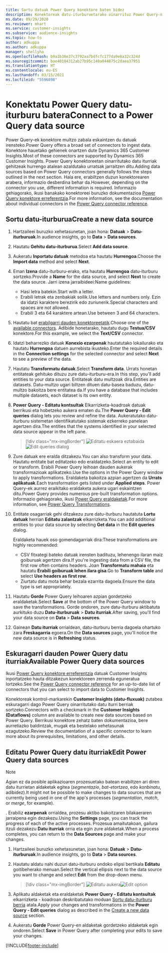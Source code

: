 ```yaml
---
title: Sartu datuak Power Query konektore baten bidez
description: Konektoreak datu-iturburuetarako oinarrituz Power Query-n.
ms.date: 09/29/2020
ms.reviewer: mhart
ms.service: customer-insights
ms.subservice: audience-insights
ms.topic: how-to
author: adkuppa
ms.author: adkuppa
manager: shellyha
ms.openlocfilehash: b9a1b30e37c3792aa7bdfcfc177da9e8a32c324d
ms.sourcegitcommit: bae40184312ab27b95c140a044875c2daea37951
ms.translationtype: HT
ms.contentlocale: eu-ES
ms.lasthandoff: 03/15/2021
ms.locfileid: "5596898"
---
```

# <a name="connect-to-a-power-query-data-source"></a><span data-ttu-id="22649-103">Konektatu Power Query datu-iturburu batera</span><span class="sxs-lookup"><span data-stu-id="22649-103">Connect to a Power Query data source</span></span>

<span data-ttu-id="22649-104">Power Query-ek konektore multzo zabala eskaintzen du datuak irensteko.</span><span class="sxs-lookup"><span data-stu-id="22649-104">Power Query offers a broad set of connectors to ingest data.</span></span> <span data-ttu-id="22649-105">Konektore hauetako gehienek onartzen dute Dynamics 365 Customer Insights.</span><span class="sxs-lookup"><span data-stu-id="22649-105">Most of these connectors are supported by Dynamics 365 Customer Insights.</span></span> <span data-ttu-id="22649-106">Power Query konektoreetan oinarritutako datu iturriak gehitzeak hurrengo atalean azaldutako urratsak jarraitzen ditu.</span><span class="sxs-lookup"><span data-stu-id="22649-106">Adding data sources based on Power Query connectors generally follows the steps outlined in the next section.</span></span> <span data-ttu-id="22649-107">Hala ere, erabiltzen duzun konektorearen arabera, informazio desberdina behar da.</span><span class="sxs-lookup"><span data-stu-id="22649-107">However, depending on the connector you use, different information is required.</span></span> <span data-ttu-id="22649-108">Informazio gehiagorako, ikusi banakako konektoreei buruzko dokumentazioa [Power Query konektore erreferentzia](/power-query/connectors/).</span><span class="sxs-lookup"><span data-stu-id="22649-108">For more information, see the documentation about individual connectors in the [Power Query connector reference](/power-query/connectors/).</span></span>

## <a name="create-a-new-data-source"></a><span data-ttu-id="22649-109">Sortu datu-iturburua</span><span class="sxs-lookup"><span data-stu-id="22649-109">Create a new data source</span></span>

1. <span data-ttu-id="22649-110">Hartzaileei buruzko xehetasunetan, joan hona: **Datuak** > **Datu-iturburuak**.</span><span class="sxs-lookup"><span data-stu-id="22649-110">In audience insights, go to **Data** > **Data sources**.</span></span>

1. <span data-ttu-id="22649-111">Hautatu **Gehitu datu-iturburua**.</span><span class="sxs-lookup"><span data-stu-id="22649-111">Select **Add data source**.</span></span>

1. <span data-ttu-id="22649-112">Aukeratu **Inportatu datuak** metodoa eta hautatu **Hurrengoa**.</span><span class="sxs-lookup"><span data-stu-id="22649-112">Choose the **Import data** method and select **Next**.</span></span>

1. <span data-ttu-id="22649-113">Eman **Izena** datu-iturburu-erako, eta hautatu **Hurrengoa** datu-iturburu sortzeko.</span><span class="sxs-lookup"><span data-stu-id="22649-113">Provide a **Name** for the data source, and select **Next** to create the data source.</span></span> <span data-ttu-id="22649-114">Jarri izena jarraibideei:</span><span class="sxs-lookup"><span data-stu-id="22649-114">Name guidelines:</span></span> 
   - <span data-ttu-id="22649-115">Hasi letra batekin.</span><span class="sxs-lookup"><span data-stu-id="22649-115">Start with a letter.</span></span>
   - <span data-ttu-id="22649-116">Erabili letrak eta zenbakiak soilik.</span><span class="sxs-lookup"><span data-stu-id="22649-116">Use letters and numbers only.</span></span> <span data-ttu-id="22649-117">Ezin da idatzi karaktere berezirik edo zuriunerik.</span><span class="sxs-lookup"><span data-stu-id="22649-117">Special characters and spaces are not allowed.</span></span>
   - <span data-ttu-id="22649-118">Erabili 3 eta 64 karaktere artean.</span><span class="sxs-lookup"><span data-stu-id="22649-118">Use between 3 and 64 characters.</span></span>

1. <span data-ttu-id="22649-119">Hautatu bat [erabilgarri dauden konektoreetatik](#available-power-query-data-sources).</span><span class="sxs-lookup"><span data-stu-id="22649-119">Choose one of the [available connectors](#available-power-query-data-sources).</span></span> <span data-ttu-id="22649-120">Adibide honetarako, hautatu dugu **Testua/CSV** konektore.</span><span class="sxs-lookup"><span data-stu-id="22649-120">For this example, we select the **Text/CSV** connector.</span></span>

1. <span data-ttu-id="22649-121">Idatzi beharrezko datuak **Konexio ezarpenak** hautatutako lokailurako eta hautatu **Hurrengoa** datuen aurrebista ikusteko.</span><span class="sxs-lookup"><span data-stu-id="22649-121">Enter the required details in the **Connection settings** for the selected connector and select **Next** to see a preview of the data.</span></span>

1. <span data-ttu-id="22649-122">Hautatu **Transformatu datuak**.</span><span class="sxs-lookup"><span data-stu-id="22649-122">Select **Transform data**.</span></span> <span data-ttu-id="22649-123">Urrats honetan entitateak gehituko dituzu zure datu-iturburu-era.</span><span class="sxs-lookup"><span data-stu-id="22649-123">In this step, you'll add entities to your data source.</span></span> <span data-ttu-id="22649-124">Entitateak datu multzoak dira.</span><span class="sxs-lookup"><span data-stu-id="22649-124">Entities are datasets.</span></span> <span data-ttu-id="22649-125">Datu-multzo ugari biltzen dituen datu-basea baduzu, datu-multzo bakoitza bere entitatea da.</span><span class="sxs-lookup"><span data-stu-id="22649-125">If you have a database that includes multiple datasets, each dataset is its own entity.</span></span>

1. <span data-ttu-id="22649-126">**Power Query - Editatu kontsultak** Elkarrizketa-koadroak datuak berrikusi eta hobetzeko aukera ematen du.</span><span class="sxs-lookup"><span data-stu-id="22649-126">The **Power Query - Edit queries** dialog lets you review and refine the data.</span></span> <span data-ttu-id="22649-127">Aukeratutako datu-iturburu sistemetan identifikatutako sistemak ezkerreko panelean agertzen dira.</span><span class="sxs-lookup"><span data-stu-id="22649-127">The entities that the systems identified in your selected data source appear in the left pane.</span></span>

   > [!div class="mx-imgBorder"]
   > <span data-ttu-id="22649-128">![Editatu eskaera eztabaida](media/data-manager-configure-edit-queries.png "Editatu eskaera eztabaida")</span><span class="sxs-lookup"><span data-stu-id="22649-128">![Edit queries dialog](media/data-manager-configure-edit-queries.png "Edit queries dialog")</span></span>

1. <span data-ttu-id="22649-129">Zure datuak ere eralda ditzakezu.</span><span class="sxs-lookup"><span data-stu-id="22649-129">You can also transform your data.</span></span> <span data-ttu-id="22649-130">Hautatu entitate bat editatzeko edo eraldatzeko.</span><span class="sxs-lookup"><span data-stu-id="22649-130">Select an entity to edit or transform.</span></span> <span data-ttu-id="22649-131">Erabili Power Query leihoan dauden aukerak transformazioak aplikatzeko.</span><span class="sxs-lookup"><span data-stu-id="22649-131">Use the options in the Power Query window to apply transformations.</span></span> <span data-ttu-id="22649-132">Eraldaketa bakoitza azpian agertzen da **Urrats aplikatuak**.</span><span class="sxs-lookup"><span data-stu-id="22649-132">Each transformation gets listed under **Applied steps**.</span></span> <span data-ttu-id="22649-133">Power Query-ek aurrez eraikitako eraldaketa aukera ugari eskaintzen ditu.</span><span class="sxs-lookup"><span data-stu-id="22649-133">Power Query provides numerous pre-built transformation options.</span></span> <span data-ttu-id="22649-134">Informazio gehiagorako, ikusi [Power Query eraldaketak](/power-query/power-query-what-is-power-query#transformations).</span><span class="sxs-lookup"><span data-stu-id="22649-134">For more information, see [Power Query Transformations](/power-query/power-query-what-is-power-query#transformations).</span></span>

1. <span data-ttu-id="22649-135">Entitate osagarriak gehi ditzakezu zure datu-iturburu hautatuta **Lortu datuak** herrian **Editatu zalantzak** elkarrizketa.</span><span class="sxs-lookup"><span data-stu-id="22649-135">You can add additional entities to your data source by selecting **Get data** in the **Edit queries** dialog.</span></span>

   <span data-ttu-id="22649-136">Eraldaketa hauek oso gomendagarriak dira:</span><span class="sxs-lookup"><span data-stu-id="22649-136">These transformations are highly recommended:</span></span>

   - <span data-ttu-id="22649-137">CSV fitxategi bateko datuak irensten badituzu, lehenengo ilaran maiz goiburuak agertzen dira.</span><span class="sxs-lookup"><span data-stu-id="22649-137">If you're ingesting data from a CSV file, the first row often contains headers.</span></span> <span data-ttu-id="22649-138">Joan **Transformatu mahaia** eta hautatu **Erabili goiburuak lehen ilara gisa**.</span><span class="sxs-lookup"><span data-stu-id="22649-138">Go to **Transform table** and select **Use headers as first row**.</span></span>
   - <span data-ttu-id="22649-139">Ziurtatu datu mota behar bezala ezarrita dagoela.</span><span class="sxs-lookup"><span data-stu-id="22649-139">Ensure the data type is set appropriately.</span></span>

1. <span data-ttu-id="22649-140">Hautatu **Gorde** Power Query leihoaren azpian gordetzeko eraldaketak.</span><span class="sxs-lookup"><span data-stu-id="22649-140">Select **Save** at the bottom of the Power Query window to save the transformations.</span></span> <span data-ttu-id="22649-141">Gorde ondoren, zure datu-iturburu aktibatuta aurkituko duzu **Datu-iturburuak** > **Datu iturriak**.</span><span class="sxs-lookup"><span data-stu-id="22649-141">After saving, you'll find your data source on **Data** > **Data sources**.</span></span>

1. <span data-ttu-id="22649-142">Gainean **Datu iturriak** orrialdean, datu-iturburu berria dagoela ohartuko zara **Freskagarria** egoera.</span><span class="sxs-lookup"><span data-stu-id="22649-142">On the **Data sources** page, you'll notice the new data source is in **Refreshing** status.</span></span>

## <a name="available-power-query-data-sources"></a><span data-ttu-id="22649-143">Eskuragarri dauden Power Query datu iturriak</span><span class="sxs-lookup"><span data-stu-id="22649-143">Available Power Query data sources</span></span>

<span data-ttu-id="22649-144">Ikusi [Power Query konektore erreferentzia](/power-query/connectors/) datuak Customer Insights inportatzeko hauta ditzakezun konektoreen zerrenda eguneratua lortzeko.</span><span class="sxs-lookup"><span data-stu-id="22649-144">See the [Power Query connector reference](/power-query/connectors/) for an up-to-date list of connectors that you can select to import data to Customer Insights.</span></span> 

<span data-ttu-id="22649-145">Konektoreak kontrol-markarekin **Customer Insights (datu-fluxuak)** zutabea eskuragarri dago Power Query oinarritutako datu iturri berriak sortzeko.</span><span class="sxs-lookup"><span data-stu-id="22649-145">Connectors with a checkmark in the **Customer Insights (Dataflows)** column are available to create new data sources based on Power Query.</span></span> <span data-ttu-id="22649-146">Berrikusi konektore zehatz baten dokumentazioa, bere aurretiazko baldintzak, mugak eta bestelako xehetasunak ezagutzeko.</span><span class="sxs-lookup"><span data-stu-id="22649-146">Review the documentation of a specific connector to learn more about its prerequisites, limitations, and other details.</span></span>

## <a name="edit-power-query-data-sources"></a><span data-ttu-id="22649-147">Editatu Power Query datu iturriak</span><span class="sxs-lookup"><span data-stu-id="22649-147">Edit Power Query data sources</span></span>

> [!NOTE]
> <span data-ttu-id="22649-148">Agian ez da posible aplikazioaren prozesuetako batean erabiltzen ari diren datu iturrietan aldaketak egitea (*segmentazio*, *bat-etortzea*, edo *konbinatu*, adibidez).</span><span class="sxs-lookup"><span data-stu-id="22649-148">It might not be possible to make changes to data sources that are currently being used in one of the app's processes (*segmentation*, *match*, or *merge*, for example).</span></span> 
>
> <span data-ttu-id="22649-149">. Erabiliz **ezarpenak** orrialdea, prozesu aktibo bakoitzaren bilakaeraren jarraipena egin dezakezu.</span><span class="sxs-lookup"><span data-stu-id="22649-149">Using the **Settings** page, you can track the progress of each of the active processes.</span></span> <span data-ttu-id="22649-150">Prozesua amaitutakoan, gailura itzuli dezakezu **Datu iturriak** orria eta egin zure aldaketak.</span><span class="sxs-lookup"><span data-stu-id="22649-150">When a process completes, you can return to the **Data Sources** page and make your changes.</span></span>

1. <span data-ttu-id="22649-151">Hartzaileei buruzko xehetasunetan, joan hona: **Datuak** > **Datu-iturburuak**.</span><span class="sxs-lookup"><span data-stu-id="22649-151">In audience insights, go to **Data** > **Data sources**.</span></span>

2. <span data-ttu-id="22649-152">Hautatu aldatu nahi duzun datu-iturburu ondoko elipsi bertikala **Editatu** goitibeherako menuan.</span><span class="sxs-lookup"><span data-stu-id="22649-152">Select the vertical ellipsis next to the data source you want to change and select **Edit** from the drop-down menu.</span></span>

   > [!div class="mx-imgBorder"]
   > <span data-ttu-id="22649-153">![Editatu aukera](media/edit-option-data-sources.png "Editatu aukera")</span><span class="sxs-lookup"><span data-stu-id="22649-153">![Edit option](media/edit-option-data-sources.png "Edit option")</span></span>

3. <span data-ttu-id="22649-154">Aplikatu aldaketak eta eraldaketak **Power Query - Editatu kontsultak** elkarrizketa - koadroan deskribatutako moduan [Sortu datu-iturburu berria](#create-a-new-data-source) atala.</span><span class="sxs-lookup"><span data-stu-id="22649-154">Apply your changes and transformations in the **Power Query - Edit queries** dialog as described in the [Create a new data source](#create-a-new-data-source) section.</span></span>

4. <span data-ttu-id="22649-155">Aukeratu **Gorde** Power Query-en aldaketak gordetzeko aldaketak egin ondoren.</span><span class="sxs-lookup"><span data-stu-id="22649-155">Select **Save** in Power Query after completing your edits to save your changes.</span></span>


[!INCLUDE[footer-include](../includes/footer-banner.md)]